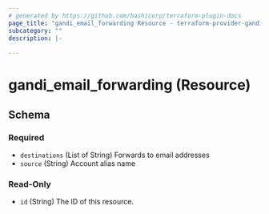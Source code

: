 ```yaml
---
# generated by https://github.com/hashicorp/terraform-plugin-docs
page_title: "gandi_email_forwarding Resource - terraform-provider-gandi"
subcategory: ""
description: |-
  
---
```


# gandi_email_forwarding (Resource)





<!-- schema generated by tfplugindocs -->
## Schema

### Required

- `destinations` (List of String) Forwards to email addresses
- `source` (String) Account alias name

### Read-Only

- `id` (String) The ID of this resource.


